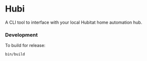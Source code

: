 # Hubi

A CLI tool to interface with your local Hubitat home automation hub.

### Development

To build for release:

```sh
bin/build
```
